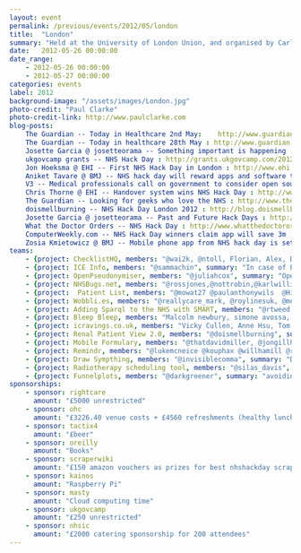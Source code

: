 ```yaml
---
layout: event
permalink: /previous/events/2012/05/london
title:  "London"
summary: "Held at the University of London Union, and organised by Carl Reynolds."
date:   2012-05-26 00:00:00
date_range:
    - 2012-05-26 00:00:00
    - 2012-05-27 00:00:00
categories: events
label: 2012
background-image: "/assets/images/London.jpg"
photo-credit: "Paul Clarke"
photo-credit-link: http://www.paulclarke.com
blog-posts:
    The Guardian -- Today in Healthcare 2nd May:    http://www.guardian.co.uk/global/2012/may/02/today-in-healthcare-2-may
    The Guardian -- Today in healthcare 28th May : http://www.guardian.co.uk/healthcare-network/2012/may/28/today-in-healthcare-28-may
    Josette Garcia @ josetteorama -- Something important is happening : http://www.josetteorama.com/nhs-hack-day-something-important-is-happening/
    ukgovcamp grants -- NHS Hack Day : http://grants.ukgovcamp.com/2012/04/24/nhs-hack-day
    Jon Hoeksma @ EHI -- First NHS Hack Day in London : http://www.ehi.co.uk/news/ehi/7752/first-nhs-hack-day-in-london
    Aniket Tavare @ BMJ -- NHS hack day will reward apps and software tools that help patients and doctors : http://www.bmj.com/content/344/bmj.e3609?tab=citation
    V3 -- Medical professionals call on government to consider open source software for NHS IT systems : http://www.v3.co.uk/v3-uk/news/2179177/medical-professionals-government-consider-source-software-nhs-systems
    Chris Thorne @ EHI -- Handover system wins NHS Hack Day : http://www.ehi.co.uk/news/acute-care/7777/handover-system-wins-nhs-hack-day
    The Guardian -- Looking for geeks who love the NHS : http://www.theguardian.com/healthcare-network/2012/jun/06/nhs-hack-day-apps-patient-hell
    doismellburning -- NHS Hack Day London 2012 : http://blog.doismellburning.co.uk/2012/06/05/nhs-hack-day-london-2012
    Josette Garcia @ josetteorama -- Past and Future Hack Days : http://www.josetteorama.com/hack-daysbarcamps/nhs-past-and-future-hack-days
    What the Doctor Orders -- NHS Hack Day : http://www.whatthedoctororders.com/2012/05/26/nhs-hack-day-geeks-who-love-the-nhs/
    ComputerWeekly.com -- NHS Hack Day winners claim app will save 3m : http://www.computerweekly.com/news/2240160016/NHS-Hack-Day-winners-claim-app-will-save-3m
    Zosia Kmietowicz @ BMJ -- Mobile phone app from NHS hack day is set to transform handovers and task lists : http://www.bmj.com/content/345/bmj.e5162.full?rss=1
teams:
    - {project: ChecklistHQ, members: "@wai2k, @ntoll, Florian, Alex, Dan, Tony", summary: "Checklist curation for doctors", url: "http://checklisthq.com/"}
    - {project: ICE Info, members: "@sammachin", summary: "In case of Emergency Infomation", url: ""}
    - {project: OpenPseudonymiser, members: "@juliahcox", summary: "Open source utilities for inter-operable pseduonymisation of patient identifiable data at source in NHS clinical systems", url: "www.openpseudonymiser.org"}
    - {project: NHSBugs.net, members: "@rossjones,@nottrobin,@karlwilliams,@colinwren", summary: "Tracking and requesting fixes for bug in the NHS", url: "http://nhsbugs.net"}
    - {project:  Patient List, members: "@mowat27 @paulanthonywils  @Hilakata @robdykedotcom @jongillham", summary: "Daily patient list creator", url: "http://patientlist.newcontext.co.uk/"}
    - {project: Wobbli.es, members: "@reallycare_mark, @roylinesuk, @meyouhana, @douglivingston, @jreeve0", summary: "Confront your spare tyre.  Daily.", url: "http://wobbli.es"}
    - {project: Adding Sparql to the NHS with SMART, members: "@rtweed, @rcw1969, @interstar, @crimble24", summary: "Smart app demo using HES dataset", url: "Http://smart2.vistaewd.net/vista/hackday/demo.ewd"}
    - {project: Bleep Bleep, members: "Malcolm newbury, simone avossa, sean radford, joe *apple, tony knowles, francis wong, greg hall", summary: "disruptive software as service mobile contact solution for clinicians", url: "http://guildfoss.com/pg/blog/read/162/bleep-bleep"}
    - {project: icravings.co.uk, members: "Vicky Cullen, Anne Hsu, Tom O'Brien, Ian Guy, Bruno Cepollina, Adam Towler", summary: "Solving obesity by tracking and rewarding self-control and healthy eating habits", url: "www.icravings.co.uk"}
    - {project: Renal Patient View 2.0, members: "@doismellburning", summary: "Renal patient view-patients as partners in their care", url: "http://nhshackday.doismellburning.co.uk:8080/patientview/"}
    - {project: Mobile Formulary, members: "@thatdavidmiller, @jongillham, @vgul, @tomtaylor", summary: "Get current prescribing data on your mobile phone", url: "http://formulary.herokuapp.com"}
    - {project: Remindr, members: "@lukemcneice @kouphax @willhamill @ruairiq @lukaszbudnik @kylethompson86", summary: "A service for sending scheduled reminder messages about medication schemes, repeat prescriptions and appointments to patients via SMS.", url: "http://remindr-nhshackday.herokuapp.com"}
    - {project: Draw Sympthing, members: "@invisiblecomma", summary: "Draw Something for diseases", url: "http://alf.hubmed.org/2012/05/draw-sympthing/"}
    - {project: Radiotherapy scheduling tool, members: "@silas_davis", summary: "Efficiently schedules resources to provide radiotherapy care", url: "https://bitbucket.org/martinspeleo/patienttasklist"}
    - {project: Funnelplots, members: "@darkgreener", summary: "avoiding league tables for public health data", url: ""}
sponsorships:
    - sponsor: rightcare
      amount: "£5000 unrestricted"
    - sponsor: ohc
      amount: "£3226.40 venue costs + £4560 refreshments (healthy lunch + tea and coffee for 200 for 2 days @ULU) + £200 prizes (inc t-shirts)+ approx £500 on pub meets and other incidental costs (total £8486.40)|"
    - sponsor: tactix4
      amount: "£beer"
    - sponsor: oreilly
      amount: "Books"
    - sponsor: scraperwiki
      amount: "£150 amazon vouchers as prizes for best nhshackday scraper"
    - sponsor: kainos
      amount: "Raspberry Pi"
    - sponsor: masty
      amount: "Cloud computing time"
    - sponsor: ukgovcamp
      amount: "£250 unrestricted"
    - sponsor: nhsic
      amount: "£2000 catering sponsorship for 200 attendees"
---
```

